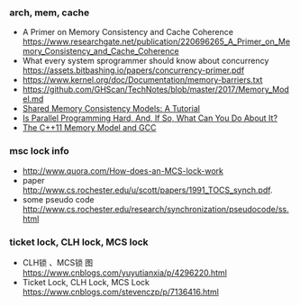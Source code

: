 
### arch, mem, cache
- A Primer on Memory Consistency and Cache Coherence https://www.researchgate.net/publication/220696265_A_Primer_on_Memory_Consistency_and_Cache_Coherence
- What every system sprogrammer should know about concurrency https://assets.bitbashing.io/papers/concurrency-primer.pdf
- https://www.kernel.org/doc/Documentation/memory-barriers.txt
- https://github.com/GHScan/TechNotes/blob/master/2017/Memory_Model.md
- [Shared Memory Consistency Models: A Tutorial](http://www.dtic.mil/get-tr-doc/pdf?AD=ADA638015) 
- [Is Parallel Programming Hard, And, If So, What Can You Do About It?](https://www.kernel.org/pub/linux/kernel/people/paulmck/perfbook/perfbook.html)
- [The C++11 Memory Model and GCC](https://gcc.gnu.org/wiki/Atomic/GCCMM)
### msc lock info
- http://www.quora.com/How-does-an-MCS-lock-work
- paper http://www.cs.rochester.edu/u/scott/papers/1991_TOCS_synch.pdf.
- some pseudo code http://www.cs.rochester.edu/research/synchronization/pseudocode/ss.html

### ticket lock, CLH lock, MCS lock
- CLH锁 、MCS锁 图 https://www.cnblogs.com/yuyutianxia/p/4296220.html
- Ticket Lock, CLH Lock, MCS Lock https://www.cnblogs.com/stevenczp/p/7136416.html


